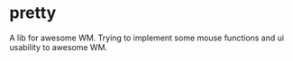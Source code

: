 # pretty
A lib for awesome WM.
Trying to implement some mouse functions and ui usability to awesome WM.
